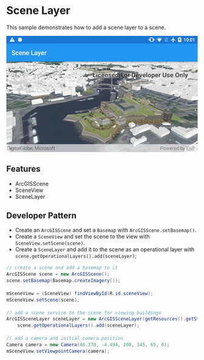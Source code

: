 # Scene Layer
This sample demonstrates how to add a scene layer to a scene.

![Scene Layer App](scene-layer.png)

## Features
* ArcGISScene
* SceneView
* SceneLayer

## Developer Pattern
- Create an `ArcGISScene` and set a `Basemap` with `ArcGISScene.setBasemap()`.
- Create a `SceneView` and set the scene to the view with `SceneView.setScene(scene)`. 
- Create a `SceneLayer` and add it to the scene as an operational layer with `scene.getOperationalLayers().add(sceneLayer)`;

```java
// create a scene and add a basemap to it
ArcGISScene scene = new ArcGISScene();
scene.setBasemap(Basemap.createImagery());

mSceneView = (SceneView) findViewById(R.id.sceneView);
mSceneView.setScene(scene);

// add a scene service to the scene for viewing buildings
ArcGISSceneLayer sceneLayer = new ArcGISSceneLayer(getResources().getString(R.string.brest_buildings));
    scene.getOperationalLayers().add(sceneLayer);

// add a camera and initial camera position
Camera camera = new Camera(48.378, -4.494, 200, 345, 65, 0);
mSceneView.setViewpointCamera(camera);
```
